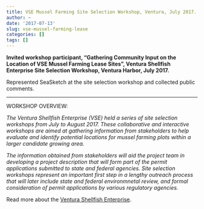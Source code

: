 ```yaml
---
title: VSE Mussel Farming Site Selection Workshop, Ventura, July 2017.
author: ~
date: '2017-07-13'
slug: vse-mussel-farming-lease
categories: []
tags: []
---
```


**Invited workshop participant, “Gathering Community Input on the Location of VSE Mussel Farming Lease Sites”, Ventura Shellfish Enterprise Site Selection Workshop, Ventura Harbor, July 2017.**

Represented SeaSketch at the site selection workshop and collected public comments.

***

WORKSHOP OVERVIEW:

_The Ventura Shellfish Enterprise (VSE) held a series of site selection workshops from July to August 2017. These collaborative and interactive workshops are aimed at gathering information from stakeholders to help evaluate and identify potential locations for mussel farming plots within a larger candidate growing area._

_The information obtained from stakeholders will aid the project team in developing a project description that will form part of the permit applications submitted to state and federal agencies. Site selection workshops represent an important first step in a lengthy outreach process that will later include state and federal environmnetal review, and formal consideration of permit applications by various regulatory agencies._

Read more about the [Ventura Shellfish Enterprise](http://venturashellfishenterprise.com/).